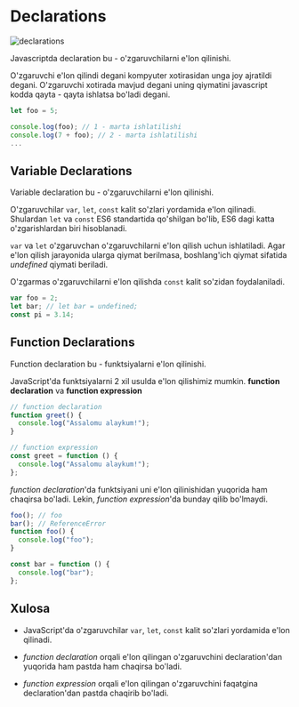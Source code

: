 # Declarations

![declarations](https://i.ibb.co/Y3BmyPX/declarations.png)

Javascriptda declaration bu - o'zgaruvchilarni e'lon qilinishi.

O'zgaruvchi e'lon qilindi degani kompyuter xotirasidan unga joy ajratildi degani. O'zgaruvchi xotirada mavjud degani uning qiymatini javascript kodda qayta - qayta ishlatsa bo'ladi degani.

```js
let foo = 5;

console.log(foo); // 1 - marta ishlatilishi
console.log(7 + foo); // 2 - marta ishlatilishi
...
```

## Variable Declarations

Variable declaration bu - o'zgaruvchilarni e'lon qilinishi.

O'zgaruvchilar `var`, `let`, `const` kalit so'zlari yordamida e'lon qilinadi. Shulardan `let` va `const` ES6 standartida qo'shilgan bo'lib, ES6 dagi katta o'zgarishlardan biri hisoblanadi.

`var` va `let` o'zgaruvchan o'zgaruvchilarni e'lon qilish uchun ishlatiladi. Agar e'lon qilish jarayonida ularga qiymat berilmasa, boshlang'ich qiymat sifatida _undefined_ qiymati beriladi.

O'zgarmas o'zgaruvchilarni e'lon qilishda `const` kalit so'zidan foydalaniladi.

```js
var foo = 2;
let bar; // let bar = undefined;
const pi = 3.14;
```

## Function Declarations

Function declaration bu - funktsiyalarni e'lon qilinishi.

JavaScript'da funktsiyalarni 2 xil usulda e'lon qilishimiz mumkin. **function declaration** va **function expression**

```js
// function declaration
function greet() {
  console.log("Assalomu alaykum!");
}

// function expression
const greet = function () {
  console.log("Assalomu alaykum!");
};
```

_function declaration_'da funktsiyani uni e'lon qilinishidan yuqorida ham chaqirsa bo'ladi. Lekin, _function expression_'da bunday qilib bo'lmaydi.

```js
foo(); // foo
bar(); // ReferenceError
function foo() {
  console.log("foo");
}

const bar = function () {
  console.log("bar");
};
```

## Xulosa

- JavaScript'da o'zgaruvchilar `var`, `let`, `const` kalit so'zlari yordamida e'lon qilinadi.

- _function declaration_ orqali e'lon qilingan o'zgaruvchini declaration'dan yuqorida ham pastda ham chaqirsa bo'ladi.

- _function expression_ orqali e'lon qilingan o'zgaruvchini faqatgina declaration'dan pastda chaqirib bo'ladi.
